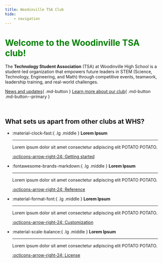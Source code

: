 ```yaml
---
title: Woodinville TSA Club
hide:
    - navigation
---
```


# <span style="color: green;"><strong>Welcome to the Woodinville TSA club!</strong></span>
The <strong>Technology Student Association</strong> (TSA) at Woodinville High School is a student-led organization that empowers future leaders in STEM (Science, Technology, Engineering, and Math) through competitive events, teamwork, leadership training, and real-world challenges.

[News and updates](blog/index.md){ .md-button } [Learn more about our club](about.md){ .md-button .md-button--primary }

<br>

## What sets us apart from other clubs at WHS?
<div class="grid cards" markdown>

-   :material-clock-fast:{ .lg .middle } __Lorem Ipsum__

    ---

    Lorem ipsum dolor sit amet consectetur adipiscing elit POTATO POTATO.

    [:octicons-arrow-right-24: Getting started](#)

-   :fontawesome-brands-markdown:{ .lg .middle } __Lorem Ipsum__

    ---

    Lorem ipsum dolor sit amet consectetur adipiscing elit POTATO POTATO.

    [:octicons-arrow-right-24: Reference](#)

-   :material-format-font:{ .lg .middle } __Lorem Ipsum__

    ---

    Lorem ipsum dolor sit amet consectetur adipiscing elit POTATO POTATO.

    [:octicons-arrow-right-24: Customization](#)

-   :material-scale-balance:{ .lg .middle } __Lorem Ipsum__

    ---

    Lorem ipsum dolor sit amet consectetur adipiscing elit POTATO POTATO.

    [:octicons-arrow-right-24: License](#)

</div>




